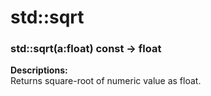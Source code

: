 # std::sqrt

### std::sqrt(a:float) const -> float

**Descriptions:**  
Returns square-root of numeric value as float.